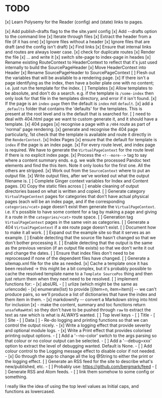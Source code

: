 # TODO

[x] Learn Polysemy for the Reader (config) and (state) links to pages.

[x] Add publish-drafts flag to the the site.yaml config
[x] Add --drafts option to the command line
[x] Iterate through files
[x] Extract the header from a file (if it has one)
[x] Ignore files without a header
[x] Ignore files that are draft (and the config isn't draft)
[x] Find links
[x] Ensure that internal links and routes are always lower case.
[x] check for duplicate routes
[x] Render the file
[x] ... and write it
[x] switch site-page to index-page in heades
[x] Rename existing RouteContext to HeaderContext to reflect that it's just
      used internally to build the SourcePageHeader
[x] Move HeaderContext into Header
[x] Rename SourcePageHeader to SourcePageContext
[ ] Flesh out the variables that will be available to a rendering page.
[x] If there isn't a page identifying as the index, then have a boiler plate
      one with no content; i.e. just run the template for the index.
[ ] Templates
  [x] Allow templates to be absolute, and don't do a search.  e.g. if the
      template is `/some-index` then only look for that file in the templates
      directory, and error if it isn't found.
  [x] If the page is an `index-page` then the default is `index` not
      `default`.
  [x] add a `_defaults` folder that contains the 'defaults' for the
      templates.  This is present at the root level and is the default that is
      searched for.
  [ ] need to deal with 404.html page we want to custom generate it, and it
      should have a template.
[x] 404 pages
  [x] recognise a page with a `/404` route as part of 'normal' page rendering.
  [x] generate and recognise the 404 page particularly, 1st check that the
      template is available and route it directly in the `RenderContext`.
[x] Index Pages
  [x] ensure that the default for template is `index` if the page is an index
      page.
  [x] For every route level, and index page is required.  We have to generate
      the `VirtualPageContext` for the route level if there is no explicit
      index page.
[x] Process the `<!--more-->` tag to say where a content summary ends.  e.g.
    we walk the processed Pandoc text elements and find the this item.  Note
    it only looks for the first one.  All the others are stripped.
[x] Work out from the `SourceContext` where to put an output file.
[x] Write output files, after we've worked out what the output filename is.
[ ] Complete Ginger context variables for Index and Content pages.
[X] Copy the static files across
[ ] enable cleaning of output directories based on what is written and
    copied.
[ ] Generate category `VirtualPageContext` pages for categories that don't
    have actual physical pages (each will be an index page, and if the
    corresponding `categories/<cat>` page doesn't exist then generate the
    `VirtualPageContext`.  i.e. it's possible to have some content for
    a tag by making a page and giving it a route in the `categories/<cat>`
    route space.
[ ] Generation tag `VirtualPageContext` pages in the same vein as
    categories.
[ ] Generate a 404 `VirtualPageContext` if a `404` route page doesn't
    exist.
[ ] Document how to make it all work.
[ ] Expand out the example site so that it serves as an example.
[ ] Enable detecting that the source file hasn't changed so that we don't
    bother processing it.
[ ] Enable detecting that the output is the same as the previous version
    (if an output file exists) so that we don't write it out and change the
    dates.
[ ] Ensure that index files don't need to be reprocessed if none of the
    dependent files have changed.
[ ] Generate a sitemap.xml file for the site as needed.
[x] Cache a template once it has been resolved -> this might be a bit complex,
    but it's probably possible to cache the resolved template name to
    a `Template SourcePos` thing and then just return them when they next need
    to be resolved.
[ ] implement functions for:
    - [x] absURL
    - [ ] urlize (which might be the same as urlencode)
    - [x] enumerate(list) to provide [{item=n, item=item}]  -- we can't produce
	  pairs, so we'll produce a list of dictionaries that have the index
	  and them item in them.
    - [x] markdownify -- convert a Markdown string into html for inclusion
[x] - make the content, summary and toc functions return `unsafeRawHtml` so
      they don't have to be pushed through `raw` to extract the text as raw
      which is what is ALWAYS wanted.
[ ] Top level keys
    - [ ] Title
    - [ ] Site
    - [ ] Data
[ ] - Re-do logging and printing functions so that we can control the output
      nicely.
    - [x] Write a logging effect that provide severity and optional module
          logs.
    - [x] Write a Print effect that provides colorised printing output options.
    - [ ] Add a '--no-color' switch to the args parsing so that colour or no
	  colour output can be selected.
    - [ ] Add a '--debug=xxx' option to extract the level of debugging wanted.
          Default is None.
    - [ ] Add colour control to the Logging message effect to disable color if
          not needed.
    - [x] Go through the app to change all the log @String to either the print
          or the logging effect.
[ ] Generate an RSS feed for the site to describe what's new/published, etc.
    - [ ] Probably use: https://github.com/bergmark/feed
    - [ ] Generate RSS and Atom feeds.
    - [ ] link them somehow to some config or something.


I really like the idea of using the top level values as Initial caps, and
functions as lowercased.
